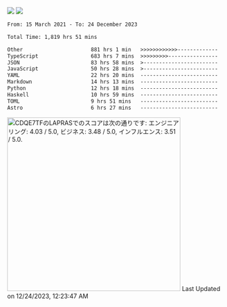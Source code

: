 <div>
  <img src="https://github-readme-stats.vercel.app/api?username=naporin0624&count_private=true&show_icons=true" />
  <img src="https://github-readme-stats.vercel.app/api/top-langs/?username=naporin0624&layout=compact&hide=css" />
  <!--START_SECTION:waka-->

```txt
From: 15 March 2021 - To: 24 December 2023

Total Time: 1,819 hrs 51 mins

Other                      881 hrs 1 min   >>>>>>>>>>>>-------------   48.41 %
TypeScript                 683 hrs 7 mins  >>>>>>>>>----------------   37.54 %
JSON                       83 hrs 58 mins  >------------------------   04.61 %
JavaScript                 50 hrs 28 mins  >------------------------   02.77 %
YAML                       22 hrs 20 mins  -------------------------   01.23 %
Markdown                   14 hrs 13 mins  -------------------------   00.78 %
Python                     12 hrs 18 mins  -------------------------   00.68 %
Haskell                    10 hrs 59 mins  -------------------------   00.60 %
TOML                       9 hrs 51 mins   -------------------------   00.54 %
Astro                      6 hrs 27 mins   -------------------------   00.35 %
```

<!--END_SECTION:waka-->
  
  <!--START_SECTION:lapras-card-->
<p ><a href="https://lapras.com/public/CDQE7TF" target="_blank" rel="noopener noreferrer"><img alt="CDQE7TFのLAPRASでのスコアは次の通りです: エンジニアリング: 4.03 / 5.0, ビジネス: 3.48 / 5.0, インフルエンス: 3.51 / 5.0." src="https://lapras-card-generator.vercel.app/api/svg?e=4.03&b=3.48&i=3.51&b1=%23232323&b2=%236d6d6d&i1=%23212121&i2=%23818181&l=ja" width="400" ></a>  
Last Updated on 12/24/2023, 12:23:47 AM</p>
<!--END_SECTION:lapras-card-->
</div>
